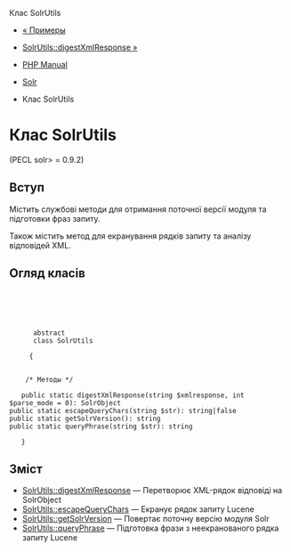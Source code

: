 Клас SolrUtils

-   [« Примеры](solr.examples.html)
    
-   [SolrUtils::digestXmlResponse »](solrutils.digestxmlresponse.html)
    
-   [PHP Manual](index.html)
    
-   [Solr](book.solr.html)
    
-   Клас SolrUtils
    

# Клас SolrUtils

(PECL solr> = 0.9.2)

## Вступ

Містить службові методи для отримання поточної версії модуля та підготовки фраз запиту.

Також містить метод для екранування рядків запиту та аналізу відповідей XML.

## Огляд класів

```classsynopsis



    
     
      abstract
      class SolrUtils
     
     {


    /* Методы */
    
   public static digestXmlResponse(string $xmlresponse, int $parse_mode = 0): SolrObject
public static escapeQueryChars(string $str): string|false
public static getSolrVersion(): string
public static queryPhrase(string $str): string

   }
```

## Зміст

-   [SolrUtils::digestXmlResponse](solrutils.digestxmlresponse.html) — Перетворює XML-рядок відповіді на SolrObject
-   [SolrUtils::escapeQueryChars](solrutils.escapequerychars.html) — Екранує рядок запиту Lucene
-   [SolrUtils::getSolrVersion](solrutils.getsolrversion.html) — Повертає поточну версію модуля Solr
-   [SolrUtils::queryPhrase](solrutils.queryphrase.html) — Підготовка фрази з неекранованого рядка запиту Lucene